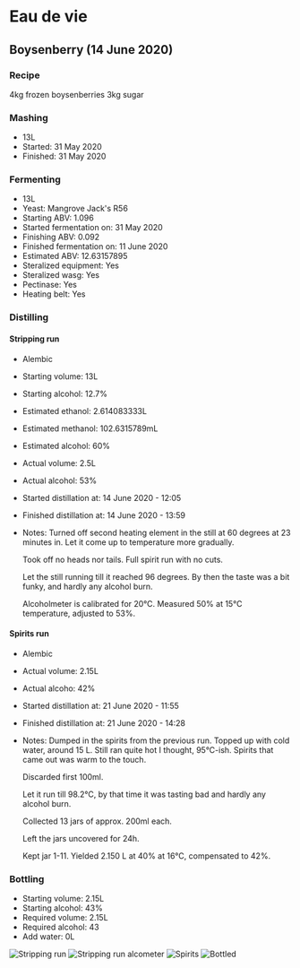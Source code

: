 # Eau de vie

## Boysenberry (14 June 2020)

### Recipe

4kg frozen boysenberries
3kg sugar

### Mashing

  - 13L
  - Started: 31 May 2020
  - Finished: 31 May 2020

### Fermenting

  - 13L
  - Yeast: Mangrove Jack's R56
  - Starting ABV: 1.096
  - Started fermentation on: 31 May 2020
  - Finishing ABV: 0.092
  - Finished fermentation on: 11 June 2020
  - Estimated ABV: 12.63157895
  - Steralized equipment: Yes
  - Steralized wasg: Yes
  - Pectinase: Yes
  - Heating belt: Yes

### Distilling

#### Stripping run

  - Alembic
  - Starting volume: 13L
  - Starting alcohol: 12.7%
  - Estimated ethanol: 2.614083333L
  - Estimated methanol: 102.6315789mL
  - Estimated alcohol: 60%
  - Actual volume: 2.5L
  - Actual alcohol: 53%
  - Started distillation at: 14 June 2020 - 12:05
  - Finished distillation at: 14 June 2020 - 13:59
  - Notes:
    Turned off second heating element in the still at 60 degrees at 23 minutes in. Let it come up to temperature more gradually.

    Took off no heads nor tails. Full spirit run with no cuts.

    Let the still running till it reached 96 degrees. By then the taste was a bit funky, and hardly any alcohol burn.

    Alcoholmeter is calibrated for 20°C. Measured 50% at 15°C temperature, adjusted to 53%.

#### Spirits run

  - Alembic
  - Actual volume: 2.15L
  - Actual alcoho: 42%
  - Started distillation at: 21 June 2020 - 11:55
  - Finished distillation at: 21 June 2020 - 14:28
  - Notes:
    Dumped in the spirits from the previous run. Topped up with cold water, around 15 L. Still ran quite hot I thought, 95°C-ish. Spirits that came out was warm to the touch.

    Discarded first 100ml.

    Let it run till 98.2°C, by that time it was tasting bad and hardly any alcohol burn.

    Collected 13 jars of approx. 200ml each.

    Left the jars uncovered for 24h.

    Kept jar 1-11. Yielded 2.150 L at 40% at 16°C, compensated to 42%.

### Bottling

  - Starting volume: 2.15L
  - Starting alcohol: 43%
  - Required volume: 2.15L
  - Required alcohol: 43
  - Add water: 0L

![Stripping run](https://github.com/riencroonenborghs/distilling/blob/master/recipes/eau%20de%20vie/14.06.2020%20-%20boysenberry%201.jpeg?raw=true "Stripping run")
![Stripping run alcometer](https://github.com/riencroonenborghs/distilling/blob/master/recipes/eau%20de%20vie/14.06.2020%20-%20boysenberry%202.jpeg?raw=true "Stripping run alcometer")
![Spirits](https://github.com/riencroonenborghs/distilling/blob/master/recipes/eau%20de%20vie/14.06.2020%20-%20boysenberry%203.jpeg?raw=true "Spirits")
![Bottled](https://github.com/riencroonenborghs/distilling/blob/master/recipes/eau%20de%20vie/14.06.2020%20-%20boysenberry%204.jpeg?raw=true "Bottled")
